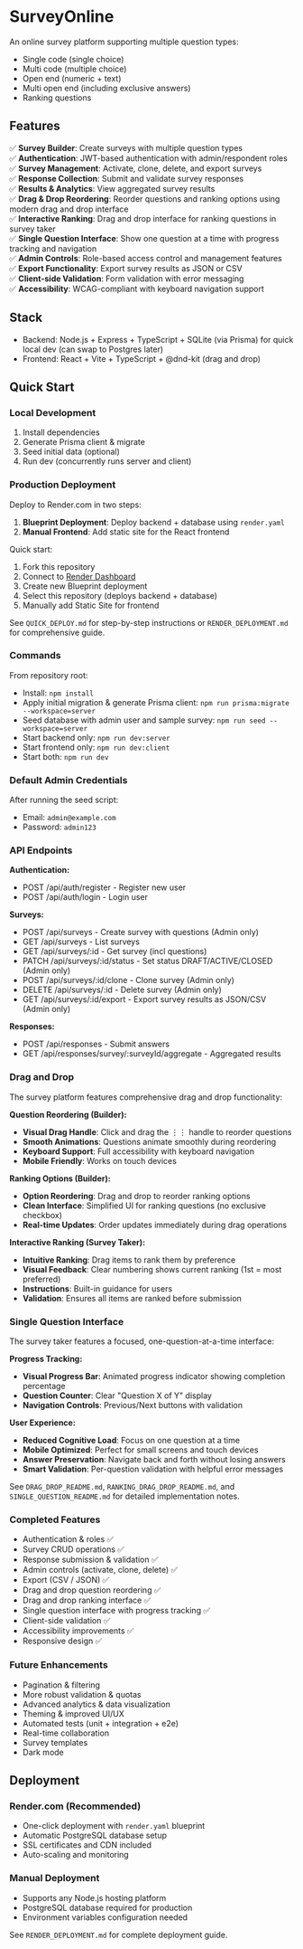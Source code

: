 # SurveyOnline

An online survey platform supporting multiple question types:

- Single code (single choice)
- Multi code (multiple choice)
- Open end (numeric + text)
- Multi open end (including exclusive answers)
- Ranking questions

## Features

✅ **Survey Builder**: Create surveys with multiple question types  
✅ **Authentication**: JWT-based authentication with admin/respondent roles  
✅ **Survey Management**: Activate, clone, delete, and export surveys  
✅ **Response Collection**: Submit and validate survey responses  
✅ **Results & Analytics**: View aggregated survey results  
✅ **Drag & Drop Reordering**: Reorder questions and ranking options using modern drag and drop interface  
✅ **Interactive Ranking**: Drag and drop interface for ranking questions in survey taker  
✅ **Single Question Interface**: Show one question at a time with progress tracking and navigation  
✅ **Admin Controls**: Role-based access control and management features  
✅ **Export Functionality**: Export survey results as JSON or CSV  
✅ **Client-side Validation**: Form validation with error messaging  
✅ **Accessibility**: WCAG-compliant with keyboard navigation support  

## Stack

- Backend: Node.js + Express + TypeScript + SQLite (via Prisma) for quick local dev (can swap to Postgres later)
- Frontend: React + Vite + TypeScript + @dnd-kit (drag and drop)

## Quick Start

### Local Development

1. Install dependencies
2. Generate Prisma client & migrate
3. Seed initial data (optional)
4. Run dev (concurrently runs server and client)

### Production Deployment

Deploy to Render.com in two steps:

1. **Blueprint Deployment**: Deploy backend + database using `render.yaml`
2. **Manual Frontend**: Add static site for the React frontend

Quick start:
1. Fork this repository
2. Connect to [Render Dashboard](https://dashboard.render.com)
3. Create new Blueprint deployment
4. Select this repository (deploys backend + database)
5. Manually add Static Site for frontend

See `QUICK_DEPLOY.md` for step-by-step instructions or `RENDER_DEPLOYMENT.md` for comprehensive guide.

### Commands

From repository root:

- Install: `npm install`
- Apply initial migration & generate Prisma client: `npm run prisma:migrate --workspace=server`
- Seed database with admin user and sample survey: `npm run seed --workspace=server`
- Start backend only: `npm run dev:server`
- Start frontend only: `npm run dev:client`
- Start both: `npm run dev`

### Default Admin Credentials

After running the seed script:
- Email: `admin@example.com`
- Password: `admin123`

### API Endpoints

**Authentication:**
- POST /api/auth/register - Register new user
- POST /api/auth/login - Login user

**Surveys:**
- POST /api/surveys - Create survey with questions (Admin only)
- GET /api/surveys - List surveys
- GET /api/surveys/:id - Get survey (incl questions)
- PATCH /api/surveys/:id/status - Set status DRAFT/ACTIVE/CLOSED (Admin only)
- POST /api/surveys/:id/clone - Clone survey (Admin only)
- DELETE /api/surveys/:id - Delete survey (Admin only)
- GET /api/surveys/:id/export - Export survey results as JSON/CSV (Admin only)

**Responses:**
- POST /api/responses - Submit answers
- GET /api/responses/survey/:surveyId/aggregate - Aggregated results

### Drag and Drop

The survey platform features comprehensive drag and drop functionality:

**Question Reordering (Builder):**
- **Visual Drag Handle**: Click and drag the ⋮⋮ handle to reorder questions
- **Smooth Animations**: Questions animate smoothly during reordering
- **Keyboard Support**: Full accessibility with keyboard navigation
- **Mobile Friendly**: Works on touch devices

**Ranking Options (Builder):**
- **Option Reordering**: Drag and drop to reorder ranking options
- **Clean Interface**: Simplified UI for ranking questions (no exclusive checkbox)
- **Real-time Updates**: Order updates immediately during drag operations

**Interactive Ranking (Survey Taker):**
- **Intuitive Ranking**: Drag items to rank them by preference
- **Visual Feedback**: Clear numbering shows current ranking (1st = most preferred)
- **Instructions**: Built-in guidance for users
- **Validation**: Ensures all items are ranked before submission

### Single Question Interface

The survey taker features a focused, one-question-at-a-time interface:

**Progress Tracking:**
- **Visual Progress Bar**: Animated progress indicator showing completion percentage
- **Question Counter**: Clear "Question X of Y" display
- **Navigation Controls**: Previous/Next buttons with validation

**User Experience:**
- **Reduced Cognitive Load**: Focus on one question at a time
- **Mobile Optimized**: Perfect for small screens and touch devices
- **Answer Preservation**: Navigate back and forth without losing answers
- **Smart Validation**: Per-question validation with helpful error messages

See `DRAG_DROP_README.md`, `RANKING_DRAG_DROP_README.md`, and `SINGLE_QUESTION_README.md` for detailed implementation notes.

### Completed Features

- Authentication & roles ✅
- Survey CRUD operations ✅
- Response submission & validation ✅
- Admin controls (activate, clone, delete) ✅
- Export (CSV / JSON) ✅
- Drag and drop question reordering ✅
- Drag and drop ranking interface ✅
- Single question interface with progress tracking ✅
- Client-side validation ✅
- Accessibility improvements ✅
- Responsive design ✅

### Future Enhancements

- Pagination & filtering
- More robust validation & quotas
- Advanced analytics & data visualization
- Theming & improved UI/UX
- Automated tests (unit + integration + e2e)
- Real-time collaboration
- Survey templates
- Dark mode

## Deployment

### Render.com (Recommended)
- One-click deployment with `render.yaml` blueprint
- Automatic PostgreSQL database setup
- SSL certificates and CDN included
- Auto-scaling and monitoring

### Manual Deployment
- Supports any Node.js hosting platform
- PostgreSQL database required for production
- Environment variables configuration needed

See `RENDER_DEPLOYMENT.md` for complete deployment guide.

